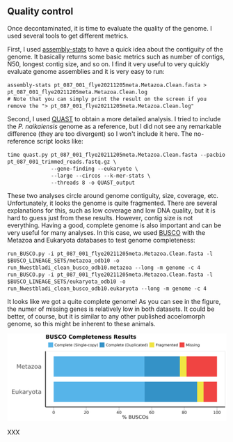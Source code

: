 ## Quality control
Once decontaminated, it is time to evaluate the quality of the genome. I used several tools to get different metrics.

First, I used [assembly-stats](https://github.com/sanger-pathogens/assembly-stats) to have a quick idea about the contiguity of the genome. It basically returns some basic metrics such as number of contigs, N50, longest contig size, and so on. I find it very useful to very quickly evaluate genome assemblies and it is very easy to run:

    assembly-stats pt_087_001_flye20211205meta.Metazoa.Clean.fasta > pt_087_001_flye20211205meta.Metazoa.Clean.log
    # Note that you can simply print the result on the screen if you remove the "> pt_087_001_flye20211205meta.Metazoa.Clean.log"

Second, I used [QUAST](https://github.com/ablab/quast) to obtain a more detailed analysis. I tried to include the _P. naikaiensis_ genome as a reference, but I did not see any remarkable difference (they are too divergent) so I won't include it here. The no-reference script looks like:

    time quast.py pt_087_001_flye20211205meta.Metazoa.Clean.fasta --pacbio pt_087_001_trimmed_reads.fastq.gz \
                  --gene-finding --eukaryote \
                  --large --circos --k-mer-stats \
                  --threads 8 -o QUAST_output

These two analyses circle around genome contiguity, size, coverage, etc. Unfortunately, it looks the genome is quite fragmented. There are several explanations for this, such as low coverage and low DNA quality, but it is hard to guess just from these results. However, contig size is not everything. Having a good, complete genome is also important and can be very useful for many analyses. In this case, we used [BUSCO](https://busco.ezlab.org/) with the Metazoa and Eukaryota databases to test genome completeness:

    run_BUSCO.py -i pt_087_001_flye20211205meta.Metazoa.Clean.fasta -l $BUSCO_LINEAGE_SETS/metazoa_odb10 -o run_Nwestbladi_clean_busco_odb10.metazoa --long -m genome -c 4
    run_BUSCO.py -i pt_087_001_flye20211205meta.Metazoa.Clean.fasta -l $BUSCO_LINEAGE_SETS/eukaryota_odb10 -o run_Nwestbladi_clean_busco_odb10.eukaryota --long -m genome -c 4

It looks like we got a quite complete genome! As you can see in the figure, the numer of missing genes is relatively low in both datasets. It could be better, of course, but it is similar to any other published acoelomorph genome, so this might be inherent to these animals.

![image](https://github.com/saabalde/2023_Nemertoderma_westbladi_genome/blob/main/03-Quality_control/BUSCO_results.png)

XXX
    
